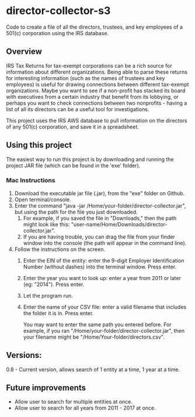 # director-collector-s3
Code to create a file of all the directors, trustees, and key employees of a 501(c) corporation using the IRS database.

## Overview

IRS Tax Returns for tax-exempt corporations can be a rich source for information about different organizations. Being able to parse these returns for interesting information (such as the names of trustees and key employees) is useful for drawing connections between different tax-exempt organizations. Maybe you want to see if a non-profit has stacked its board with executives from a certain industry that benefit from its lobbying, or perhaps you want to check connections between two nonprofits - having a list of all its directors can be a useful tool for investigations. 

This project uses the IRS AWS database to pull information on the directors of any 501(c) corporation, and save it in a spreadsheet.

## Using this project

The easiest way to run this project is by downloading and running the project JAR file (which can be found in the 'exe' folder). 

### Mac Instructions

1. Download the executable jar file (.jar), from the "exe" folder on Github.
2. Open terminal/console.
3. Enter the command "java -jar /Home/your-folder/director-collector.jar", but using the path for the  file you just downloaded. 
	1. For example, if you saved the file in "Downloads," then the path might look like this: "user-name/Home/Downloads/director-collector.jar".
	2. If you are having trouble, you can drag the file from your finder window into the console (the path will appear in the command line).
4. Follow the instructions on the screen. 
	1. Enter the EIN of the entity: enter the 9-digit Employer Identification Number (without dashes) into the terminal window. Press enter.
	2. Enter the year you want to look up: enter a year from 2011 or later (eg: "2014"). Press enter.
	3. Let the program run.
	4. Enter the name of your CSV file: enter a valid filename that includes the folder it is in. Press enter. 
	
	   You may want to enter the same path you entered before. For example, if you ran "/Home/your-folder/director-collector.jar", then your filename might be "/Home/Your-folder/directors.csv". 

## Versions:
0.8 - Current version, allows search of 1 entity at a time, 1 year at a time.

## Future improvements

- Allow user to search for multiple entities at once.
- Allow user to search for all years from 2011 - 2017 at once. 
